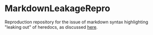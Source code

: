 # MarkdownLeakageRepro

Reproduction repository for the issue of markdown syntax highlighting "leaking
out" of heredocs, as discussed [here](https://github.com/lexical-lsp/vscode-lexical/issues/87).
